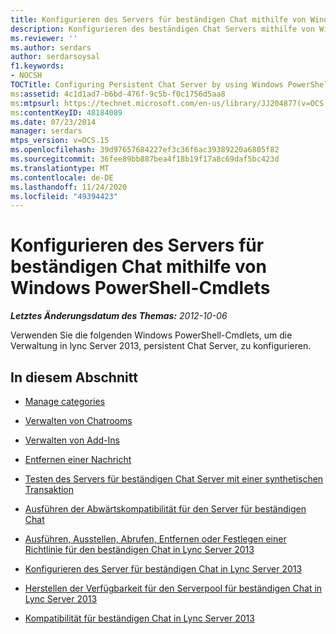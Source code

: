 ```yaml
---
title: Konfigurieren des Servers für beständigen Chat mithilfe von Windows PowerShell-Cmdlets
description: Konfigurieren des beständigen Chat Servers mithilfe von Windows PowerShell-Cmdlets
ms.reviewer: ''
ms.author: serdars
author: serdarsoysal
f1.keywords:
- NOCSH
TOCTitle: Configuring Persistent Chat Server by using Windows PowerShell cmdlets
ms:assetid: 4c1d1ad7-b6bd-476f-9c5b-f0c1756d5aa8
ms:mtpsurl: https://technet.microsoft.com/en-us/library/JJ204877(v=OCS.15)
ms:contentKeyID: 48184089
ms.date: 07/23/2014
manager: serdars
mtps_version: v=OCS.15
ms.openlocfilehash: 39d97657684227ef3c36f6ac39389220a6805f82
ms.sourcegitcommit: 36fee89bb887bea4f18b19f17a8c69daf5bc423d
ms.translationtype: MT
ms.contentlocale: de-DE
ms.lasthandoff: 11/24/2020
ms.locfileid: "49394423"
---
```

# <a name="configuring-persistent-chat-server-by-using-windows-powershell-cmdlets"></a>Konfigurieren des Servers für beständigen Chat mithilfe von Windows PowerShell-Cmdlets

<div data-xmlns="http://www.w3.org/1999/xhtml">

<div class="topic" data-xmlns="http://www.w3.org/1999/xhtml" data-msxsl="urn:schemas-microsoft-com:xslt" data-cs="https://msdn.microsoft.com/">

<div data-asp="https://msdn2.microsoft.com/asp">



</div>

<div id="mainSection">

<div id="mainBody">

<span> </span>

_**Letztes Änderungsdatum des Themas:** 2012-10-06_

Verwenden Sie die folgenden Windows PowerShell-Cmdlets, um die Verwaltung in lync Server 2013, persistent Chat Server, zu konfigurieren.

<div>

## <a name="in-this-section"></a>In diesem Abschnitt

  - [Manage categories](manage-categories.md)

  - [Verwalten von Chatrooms](manage-rooms.md)

  - [Verwalten von Add-Ins](manage-add-ins.md)

  - [Entfernen einer Nachricht](remove-a-message.md)

  - [Testen des Servers für beständigen Chat Server mit einer synthetischen Transaktion](test-persistent-chat-server-with-a-synthetic-transaction.md)

  - [Ausführen der Abwärtskompatibilität für den Server für beständigen Chat](run-backward-compatibility-for-persistent-chat-server.md)

  - [Ausführen, Ausstellen, Abrufen, Entfernen oder Festlegen einer Richtlinie für den beständigen Chat in Lync Server 2013](lync-server-2013-run-grant-get-remove-or-set-persistent-chat-policy.md)

  - [Konfigurieren des Server für beständigen Chat in Lync Server 2013](lync-server-2013-configure-persistent-chat-server.md)

  - [Herstellen der Verfügbarkeit für den Serverpool für beständigen Chat in Lync Server 2013](lync-server-2013-get-persistent-chat-server-pool-availability.md)

  - [Kompatibilität für beständigen Chat in Lync Server 2013](lync-server-2013-persistent-chat-compliance.md)

</div>

</div>

<span> </span>

</div>

</div>

</div>

